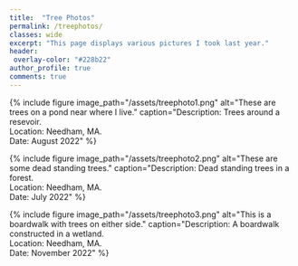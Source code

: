 ```yaml
---
title:  "Tree Photos"
permalink: /treephotos/
classes: wide
excerpt: "This page displays various pictures I took last year."
header:
 overlay-color: "#228b22"
author_profile: true
comments: true
---
```



{% include figure image_path="/assets/treephoto1.png" alt="These are trees on a pond near where I live." caption="Description: Trees around a resevoir.    
Location: Needham, MA.     
Date: August 2022" %}


{% include figure image_path="/assets/treephoto2.png" alt="These are some dead standing trees." caption="Description: Dead standing trees in a forest.          
Location: Needham, MA.      
Date: July 2022" %}


{% include figure image_path="/assets/treephoto3.png" alt="This is a boardwalk with trees on either side." caption="Description: A boardwalk constructed in a wetland.  
Location: Needham, MA.   
Date: November 2022" %}